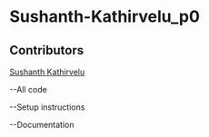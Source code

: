 # Sushanth-Kathirvelu_p0

## Contributors

[Sushanth Kathirvelu](https://github.com/Sushanth-Kathirvelu)

  --All code
  
  --Setup instructions
  
  --Documentation
